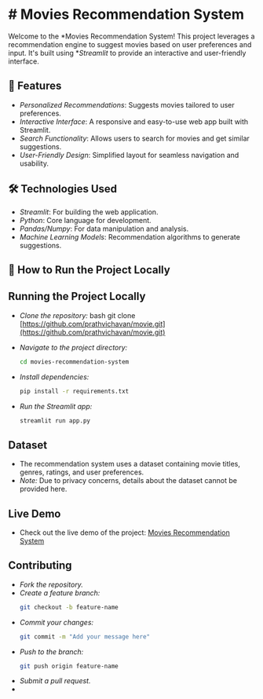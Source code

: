 # # Movies Recommendation System

Welcome to the *Movies Recommendation System! This project leverages a recommendation engine to suggest movies based on user preferences and input. It's built using **Streamlit* to provide an interactive and user-friendly interface.

## 🌟 Features

- *Personalized Recommendations*: Suggests movies tailored to user preferences.
- *Interactive Interface*: A responsive and easy-to-use web app built with Streamlit.
- *Search Functionality*: Allows users to search for movies and get similar suggestions.
- *User-Friendly Design*: Simplified layout for seamless navigation and usability.

## 🛠 Technologies Used

- *Streamlit*: For building the web application.
- *Python*: Core language for development.
- *Pandas/Numpy*: For data manipulation and analysis.
- *Machine Learning Models*: Recommendation algorithms to generate suggestions.

## 🚀 How to Run the Project Locally
## Running the Project Locally

* *Clone the repository:*
    bash
    git clone [https://github.com/prathvichavan/movie.git](https://github.com/prathvichavan/movie.git)
    
* *Navigate to the project directory:*
    ```bash
    cd movies-recommendation-system
    
* *Install dependencies:*
    ```bash
    pip install -r requirements.txt
    
* *Run the Streamlit app:*
    ```bash
    streamlit run app.py
    

## Dataset

* The recommendation system uses a dataset containing movie titles, genres, ratings, and user preferences.
* *Note:* Due to privacy concerns, details about the dataset cannot be provided here.

## Live Demo

* Check out the live demo of the project: [Movies Recommendation System](https://prathvi-movies-recommendation-system.streamlit.app/)

## Contributing

* *Fork the repository.*
* *Create a feature branch:*
    ```bash
    git checkout -b feature-name
    
* *Commit your changes:*
    ```bash
    git commit -m "Add your message here"
    
* *Push to the branch:*
    ```bash
    git push origin feature-name
    
* *Submit a pull request.*
*
